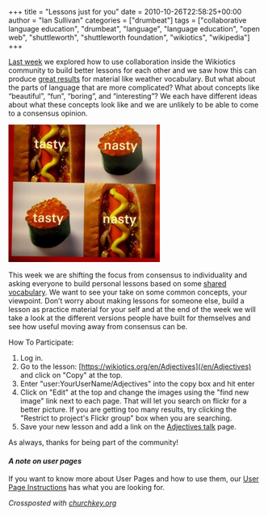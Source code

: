 +++
title = "Lessons just for you"
date = 2010-10-26T22:58:25+00:00
author = "Ian Sullivan"
categories = ["drumbeat"]
tags = ["collaborative language education", "drumbeat", "language", "language education", "open web", "shuttleworth", "shuttleworth foundation", "wikiotics", "wikipedia"]
+++

[Last week](/blog/2010/10/wikiotics-week-2-talking-about-the-weather/) we explored how to use collaboration inside the Wikiotics community to build better lessons for each other and we saw how this can produce [great results](/blog/2010/10/pictures-keep-you-honest) for material like weather vocabulary. But what about the parts of language that are more complicated? What about concepts like “beautiful”, “fun”, “boring”, and “interesting”? We each have different ideas about what these concepts look like and we are unlikely to be able to come to a consensus opinion.

![Different worldviews welcome](hsbc-advertisement-300x272.jpg "hsbc-advertisement")

This week we are shifting the focus from consensus to individuality and asking everyone to build personal lessons based on some [shared vocabulary](/blog/2010/10/pictures-keep-you-honest). We want to see your take on some common concepts, your viewpoint. Don’t worry about making lessons for someone else, build a lesson as practice material for your self and at the end of the week we will take a look at the different versions people have built for themselves and see how useful moving away from consensus can be.

How To Participate:
1. Log in.
2. Go to the lesson: [https://wikiotics.org/en/Adjectives](/en/Adjectives) and click on "Copy" at the top.
3. Enter "user:YourUserName/Adjectives" into the copy box and hit enter
4. Click on "Edit" at the top and change the images using the "find new image" link next to each page. That will let you search on flickr for a better picture. If you are getting too many results, try clicking the "Restrict to project's Flickr group" box when you are searching.
5. Save your new lesson and add a link on the [Adjectives talk](/en/Adjectives_talk) page.

As always, thanks for being part of the community!

#### *A note on user pages*

If you want to know more about User Pages and how to use them, our [User Page Instructions](/en/User_Pages) has what you are looking for.

*Crossposted with [churchkey.org](https://churchkey.org/2010/10/26/lessons-just-for-you/)*
